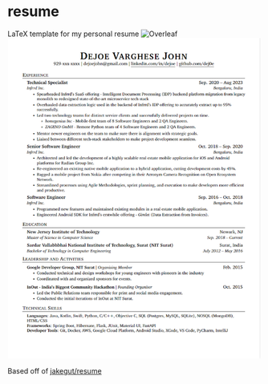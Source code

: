 # resume
LaTeX template for my personal resume
![Overleaf](https://www.overleaf.com/read/vgzphfmhkzxy)
![Resume Preview](resume.png)

Based off of [jakegut/resume](https://github.com/jakegut/resume)

